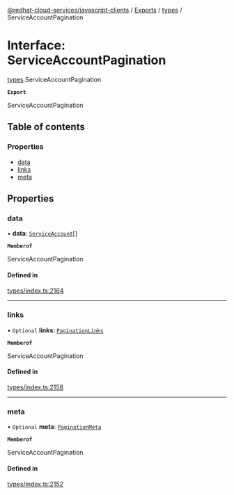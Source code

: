 [@redhat-cloud-services/javascript-clients](../README.md) / [Exports](../modules.md) / [types](../modules/types.md) / ServiceAccountPagination

# Interface: ServiceAccountPagination

[types](../modules/types.md).ServiceAccountPagination

**`Export`**

ServiceAccountPagination

## Table of contents

### Properties

- [data](types.ServiceAccountPagination.md#data)
- [links](types.ServiceAccountPagination.md#links)
- [meta](types.ServiceAccountPagination.md#meta)

## Properties

### data

• **data**: [`ServiceAccount`](types.ServiceAccount.md)[]

**`Memberof`**

ServiceAccountPagination

#### Defined in

[types/index.ts:2164](https://github.com/RedHatInsights/javascript-clients/blob/main/packages/rbac/types/index.ts#L2164)

___

### links

• `Optional` **links**: [`PaginationLinks`](types.PaginationLinks.md)

**`Memberof`**

ServiceAccountPagination

#### Defined in

[types/index.ts:2158](https://github.com/RedHatInsights/javascript-clients/blob/main/packages/rbac/types/index.ts#L2158)

___

### meta

• `Optional` **meta**: [`PaginationMeta`](types.PaginationMeta.md)

**`Memberof`**

ServiceAccountPagination

#### Defined in

[types/index.ts:2152](https://github.com/RedHatInsights/javascript-clients/blob/main/packages/rbac/types/index.ts#L2152)
